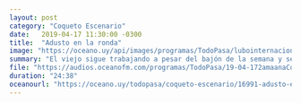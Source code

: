 ```yaml
---
layout: post
category: "Coqueto Escenario"
date:   2019-04-17 11:30:00 -0300
title:  "Adusto en la ronda"
image: "https://oceano.uy/api/images/programas/TodoPasa/lubointernacional.PNG"
summary: "El viejo sigue trabajando a pesar del bajón de la semana y se metió con temas inquietantes internacionales. Desde un examen de baile en Tahití, la catedral caída en Francia de la que todos hablan, el mal momento del cantante de Yerba Brava y el poder de la hipnosis en periodistas locales."
file: "https://audios.oceanofm.com/programas/TodoPasa/19-04-172amaanaCoquetoescenario.mp3"
duration: "24:38"
oceanourl: "https://oceano.uy/todopasa/coqueto-escenario/16991-adusto-en-la-ronda"
---
```

  
